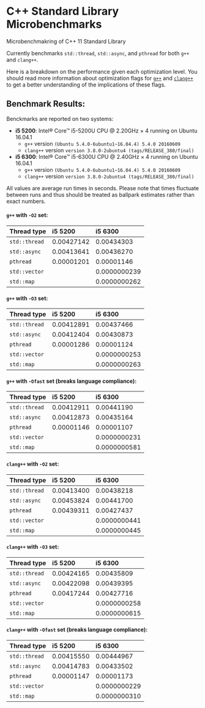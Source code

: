 # C++ Standard Library Microbenchmarks
Microbenchmakring of C++ 11 Standard Library

Currently benchmarks `std::thread`, `std::async`, and `pthread` for both `g++` and `clang++`.

Here is a breakdown on the performance given each optimization level. You should read more 
information about optimization flags for [`g++`](https://wiki.gentoo.org/wiki/GCC_optimization#-O) 
and [`clang++`](http://clang.llvm.org/docs/CommandGuide/clang.html#code-generation-options) to get
a better understanding of the implications of these flags.

## Benchmark Results:

Benckmarks are reported on two systems:
 - **i5 5200**: Intel® Core™ i5-5200U CPU @ 2.20GHz × 4 running on Ubuntu 16.04.1
   - `g++` version `(Ubuntu 5.4.0-6ubuntu1~16.04.4) 5.4.0 20160609`
   - `clang++` version `version 3.8.0-2ubuntu4 (tags/RELEASE_380/final)`
 - **i5 6300**: Intel® Core™ i5-6300U CPU @ 2.40GHz × 4 running on Ubuntu 16.04.1
   - `g++` version `(Ubuntu 5.4.0-6ubuntu1~16.04.4) 5.4.0 20160609`
   - `clang++` version `version 3.8.0-2ubuntu4 (tags/RELEASE_380/final)`

All values are average run times in seconds. Please note that times fluctuate between runs and 
thus should be treated as ballpark estimates rather than exact numbers.

#### `g++` with `-O2` set:

 Thread type         | i5 5200     | i5 6300     |
 --------------------|:------------|:------------|
 `std::thread`       | 0.00427142  | 0.00434303  |
 `std::async`        | 0.00413641  | 0.00436270  |
 `pthread`           | 0.00001201  | 0.00001146  |
 `std::vector`       |   | 0.0000000239          |
 `std::map`          |   | 0.0000000262          |

#### `g++` with `-O3` set:

 Thread type         | i5 5200     | i5 6300     |
 --------------------|:------------|:------------|
 `std::thread`       | 0.00412891  | 0.00437466  |
 `std::async`        | 0.00412404  | 0.00430873  |
 `pthread`           | 0.00001286  | 0.00001124  |
 `std::vector`       |   | 0.0000000253          |
 `std::map`          |   | 0.0000000263          |

#### `g++` with `-Ofast` set (breaks language compliance):

 Thread type         | i5 5200     | i5 6300     |
 --------------------|:------------|:------------|
 `std::thread`       | 0.00412911  | 0.00441190  |
 `std::async`        | 0.00412873  | 0.00435164  |
 `pthread`           | 0.00001146  | 0.00001107  |
 `std::vector`       |   | 0.0000000231          |
 `std::map`          |   | 0.0000000581          |


#### `clang++` with `-O2` set:

 Thread type         | i5 5200     | i5 6300     |
 --------------------|:------------|:------------|
 `std::thread`       | 0.00413400  | 0.00438218  |
 `std::async`        | 0.00453824  | 0.00441700  |
 `pthread`           | 0.00439311  | 0.00427437  |
 `std::vector`       |   | 0.0000000441          |
 `std::map`          |   | 0.0000000445          |

#### `clang++` with `-O3` set:

 Thread type         | i5 5200     | i5 6300     |
 --------------------|:------------|:------------|
 `std::thread`       | 0.00424165  | 0.00435809  |
 `std::async`        | 0.00422098  | 0.00439395  |
 `pthread`           | 0.00417244  | 0.00427716  |
 `std::vector`       |   | 0.0000000258          |
 `std::map`          |   | 0.0000000615          |

#### `clang++` with `-Ofast` set (breaks language compliance):

 Thread type         | i5 5200     | i5 6300     |
 --------------------|:------------|:------------|
 `std::thread`       | 0.00415550  | 0.00444967  |
 `std::async`        | 0.00414783  | 0.00433502  |
 `pthread`           | 0.00001147  | 0.00001173  |
 `std::vector`       |   | 0.0000000229          |
 `std::map`          |   | 0.0000000310          |
